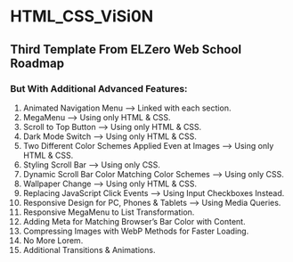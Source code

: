 # HTML_CSS_ViSi0N
## Third Template From ELZero Web School Roadmap

### But With Additional Advanced Features:
1. Animated Navigation Menu --> Linked with each section.
2. MegaMenu --> Using only HTML & CSS.
3. Scroll to Top Button --> Using only HTML & CSS.
4. Dark Mode Switch --> Using only HTML & CSS.
5. Two Different Color Schemes Applied Even at Images --> Using only HTML & CSS.
6. Styling Scroll Bar --> Using only CSS.
7. Dynamic Scroll Bar Color Matching Color Schemes --> Using only CSS.
8. Wallpaper Change --> Using only HTML & CSS.
9. Replacing JavaScript Click Events --> Using Input Checkboxes Instead.
10. Responsive Design for PC, Phones & Tablets --> Using Media Queries.
11. Responsive MegaMenu to List Transformation.
12. Adding Meta for Matching Browser’s Bar Color with Content.
13. Compressing Images with WebP Methods for Faster Loading.
14. No More Lorem.
15. Additional Transitions & Animations.
